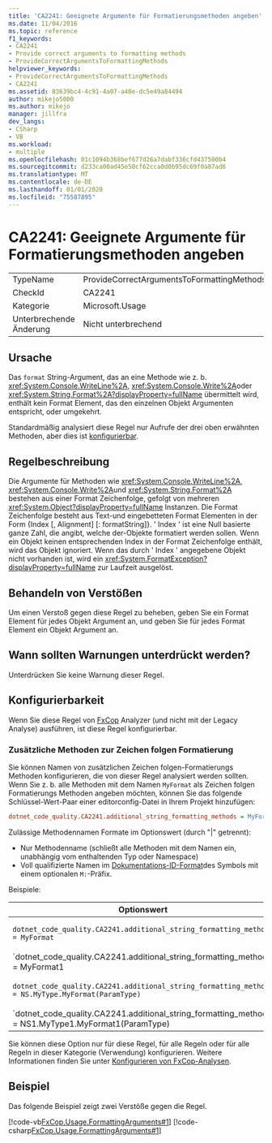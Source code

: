 ```yaml
---
title: 'CA2241: Geeignete Argumente für Formatierungsmethoden angeben'
ms.date: 11/04/2016
ms.topic: reference
f1_keywords:
- CA2241
- Provide correct arguments to formatting methods
- ProvideCorrectArgumentsToFormattingMethods
helpviewer_keywords:
- ProvideCorrectArgumentsToFormattingMethods
- CA2241
ms.assetid: 83639bc4-4c91-4a07-a40e-dc5e49a84494
author: mikejo5000
ms.author: mikejo
manager: jillfra
dev_langs:
- CSharp
- VB
ms.workload:
- multiple
ms.openlocfilehash: 01c1094b368bef677d26a7dabf336cfd437500b4
ms.sourcegitcommit: d233ca00ad45e50cf62cca0d0b95dc69f0a87ad6
ms.translationtype: MT
ms.contentlocale: de-DE
ms.lasthandoff: 01/01/2020
ms.locfileid: "75587895"
---
```

# <a name="ca2241-provide-correct-arguments-to-formatting-methods"></a>CA2241: Geeignete Argumente für Formatierungsmethoden angeben

|||
|-|-|
|TypeName|ProvideCorrectArgumentsToFormattingMethods|
|CheckId|CA2241|
|Kategorie|Microsoft.Usage|
|Unterbrechende Änderung|Nicht unterbrechend|

## <a name="cause"></a>Ursache
Das `format` String-Argument, das an eine Methode wie z. b. <xref:System.Console.WriteLine%2A>, <xref:System.Console.Write%2A>oder <xref:System.String.Format%2A?displayProperty=fullName> übermittelt wird, enthält kein Format Element, das den einzelnen Objekt Argumenten entspricht, oder umgekehrt.

Standardmäßig analysiert diese Regel nur Aufrufe der drei oben erwähnten Methoden, aber dies ist [konfigurierbar](#configurability). 

## <a name="rule-description"></a>Regelbeschreibung
Die Argumente für Methoden wie <xref:System.Console.WriteLine%2A>, <xref:System.Console.Write%2A>und <xref:System.String.Format%2A> bestehen aus einer Format Zeichenfolge, gefolgt von mehreren <xref:System.Object?displayProperty=fullName> Instanzen. Die Format Zeichenfolge besteht aus Text-und eingebetteten Format Elementen in der Form {Index [, Alignment] [: formatString]}. ' Index ' ist eine Null basierte ganze Zahl, die angibt, welche der-Objekte formatiert werden sollen. Wenn ein Objekt keinen entsprechenden Index in der Format Zeichenfolge enthält, wird das Objekt ignoriert. Wenn das durch ' Index ' angegebene Objekt nicht vorhanden ist, wird ein <xref:System.FormatException?displayProperty=fullName> zur Laufzeit ausgelöst.

## <a name="how-to-fix-violations"></a>Behandeln von Verstößen
Um einen Verstoß gegen diese Regel zu beheben, geben Sie ein Format Element für jedes Objekt Argument an, und geben Sie für jedes Format Element ein Objekt Argument an.

## <a name="when-to-suppress-warnings"></a>Wann sollten Warnungen unterdrückt werden?
Unterdrücken Sie keine Warnung dieser Regel.

## <a name="configurability"></a>Konfigurierbarkeit

Wenn Sie diese Regel von [FxCop](install-fxcop-analyzers.md) Analyzer (und nicht mit der Legacy Analyse) ausführen, ist diese Regel konfigurierbar.

### <a name="additional-string-formatting-methods"></a>Zusätzliche Methoden zur Zeichen folgen Formatierung

Sie können Namen von zusätzlichen Zeichen folgen-Formatierungs Methoden konfigurieren, die von dieser Regel analysiert werden sollten. Wenn Sie z. b. alle Methoden mit dem Namen `MyFormat` als Zeichen folgen Formatierungs Methoden angeben möchten, können Sie das folgende Schlüssel-Wert-Paar einer editorconfig-Datei in Ihrem Projekt hinzufügen:

```ini
dotnet_code_quality.CA2241.additional_string_formatting_methods = MyFormat
```

Zulässige Methodennamen Formate im Optionswert (durch "|" getrennt):
  - Nur Methodenname (schließt alle Methoden mit dem Namen ein, unabhängig vom enthaltenden Typ oder Namespace)
  - Voll qualifizierte Namen im [Dokumentations-ID-Format](https://github.com/dotnet/csharplang/blob/master/spec/documentation-comments.md#id-string-format)des Symbols mit einem optionalen `M:`-Präfix.

Beispiele:

| Optionswert | Summary |
| --- | --- |
|`dotnet_code_quality.CA2241.additional_string_formatting_methods = MyFormat` | Entspricht allen Methoden mit dem Namen "myFormat" in der Kompilierung.
|`dotnet_code_quality.CA2241.additional_string_formatting_methods = MyFormat1|MyFormat2` | Entspricht allen Methoden mit dem Namen "MyFormat1" oder "MyFormat2" in der Kompilierung.
|`dotnet_code_quality.CA2241.additional_string_formatting_methods = NS.MyType.MyFormat(ParamType)` | Entspricht der bestimmten Methode "myFormat" mit der angegebenen voll qualifizierten Signatur.
|`dotnet_code_quality.CA2241.additional_string_formatting_methods = NS1.MyType1.MyFormat1(ParamType)|NS2.MyType2.MyFormat2(ParamType)` | Entspricht den spezifischen Methoden "MyFormat1" und "MyFormat2" mit der entsprechenden voll qualifizierten Signatur.

Sie können diese Option nur für diese Regel, für alle Regeln oder für alle Regeln in dieser Kategorie (Verwendung) konfigurieren. Weitere Informationen finden Sie unter [Konfigurieren von FxCop-Analysen](configure-fxcop-analyzers.md).

## <a name="example"></a>Beispiel
Das folgende Beispiel zeigt zwei Verstöße gegen die Regel.

[!code-vb[FxCop.Usage.FormattingArguments#1](../code-quality/codesnippet/VisualBasic/ca2241-provide-correct-arguments-to-formatting-methods_1.vb)]
[!code-csharp[FxCop.Usage.FormattingArguments#1](../code-quality/codesnippet/CSharp/ca2241-provide-correct-arguments-to-formatting-methods_1.cs)]
